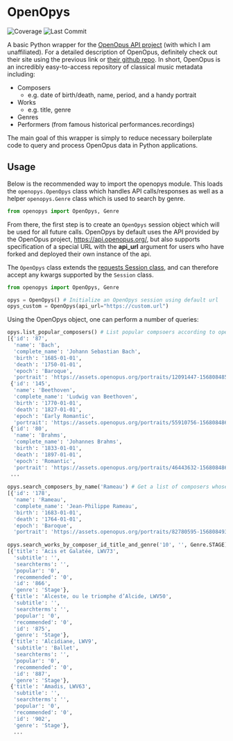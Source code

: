 # OpenOpys
![Coverage](https://img.shields.io/badge/coverage-96%25-yellowgreen)
![Last Commit](https://img.shields.io/github/last-commit/wcarter609/OpenOpys)

A basic Python wrapper for the [OpenOpus API project](https://openopus.org/) (with which I am unaffiliated). For a detailed description of OpenOpus, definitely check
out their site using the previous link or [their github repo](https://github.com/openopus-org/openopus_api). In short, OpenOpus is an incredibly easy-to-access repository of classical music metadata including:
  * Composers
    - e.g. date of birth/death, name, period, and a handy portrait
  * Works
    - e.g. title, genre
  * Genres
  * Performers (from famous historical performances.recordings)

The main goal of this wrapper is simply to reduce necessary boilerplate code to query and process OpenOpus data in Python applications.

## Usage
Below is the recommended way to import the openopys module. This loads the `openopys.OpenOpys` class which handles API calls/responses as well as a
helper `openopys.Genre` class which is used to search by genre.
```python
from openopys import OpenOpys, Genre
```
From there, the first step is to create an `OpenOpys` session object which will be used for all future calls. OpenOpys by default uses the API provided
by the OpenOpus project, https://api.openopus.org/, but also supports specification of a special URL with the __api_url__ argument for users
who have forked and deployed their own instance of the api.

The `OpenOpys` class extends the [requests Session class](https://requests.readthedocs.io/en/master/api/#request-sessions), and can therefore accept any 
kwargs supported by the `Session` class.

```python
from openopys import OpenOpys, Genre

opys = OpenOpys() # Initialize an OpenOpys session using default url
opys_custom = OpenOpys(api_url="https://custom.url")

```

Using the OpenOpys object, one can perform a number of queries:
```python
opys.list_popular_composers() # List popular compsoers according to openopus database
[{'id': '87',
  'name': 'Bach',
  'complete_name': 'Johann Sebastian Bach',
  'birth': '1685-01-01',
  'death': '1750-01-01',
  'epoch': 'Baroque',
  'portrait': 'https://assets.openopus.org/portraits/12091447-1568084857.jpg'},
 {'id': '145',
  'name': 'Beethoven',
  'complete_name': 'Ludwig van Beethoven',
  'birth': '1770-01-01',
  'death': '1827-01-01',
  'epoch': 'Early Romantic',
  'portrait': 'https://assets.openopus.org/portraits/55910756-1568084860.jpg'},
 {'id': '80',
  'name': 'Brahms',
  'complete_name': 'Johannes Brahms',
  'birth': '1833-01-01',
  'death': '1897-01-01',
  'epoch': 'Romantic',
  'portrait': 'https://assets.openopus.org/portraits/46443632-1568084867.jpg'},
 ...
 
opys.search_composers_by_name('Rameau') # Get a list of composers whose name matches search string
[{'id': '178',
  'name': 'Rameau',
  'complete_name': 'Jean-Philippe Rameau',
  'birth': '1683-01-01',
  'death': '1764-01-01',
  'epoch': 'Baroque',
  'portrait': 'https://assets.openopus.org/portraits/82780595-1568084937.jpg'}]
  
opys.search_works_by_composer_id_title_and_genre('10', '', Genre.STAGE) # Get a list of stage works by Lully (composer id = 10)
[{'title': 'Acis et Galatée, LWV73',
  'subtitle': '',
  'searchterms': '',
  'popular': '0',
  'recommended': '0',
  'id': '866',
  'genre': 'Stage'},
 {'title': 'Alceste, ou le triomphe d’Alcide, LWV50',
  'subtitle': '',
  'searchterms': '',
  'popular': '0',
  'recommended': '0',
  'id': '875',
  'genre': 'Stage'},
 {'title': 'Alcidiane, LWV9',
  'subtitle': 'Ballet',
  'searchterms': '',
  'popular': '0',
  'recommended': '0',
  'id': '887',
  'genre': 'Stage'},
 {'title': 'Amadis, LWV63',
  'subtitle': '',
  'searchterms': '',
  'popular': '0',
  'recommended': '0',
  'id': '902',
  'genre': 'Stage'},
  ...

```
